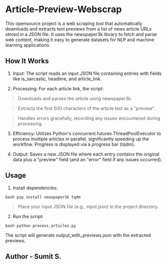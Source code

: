 # Article-Preview-Webscrap
This opensource project is a web scraping tool that automatically downloads and extracts text previews from a list of news article URLs stored in a JSON file. It uses the newspaper3k library to fetch and parse web content, making it easy to generate datasets for NLP and machine learning applications.

## How It Works
1. Input: The script reads an input JSON file containing entries with fields like is_sarcastic, headline, and article_link.

2. Processing: For each article link, the script:

  > Downloads and parses the article using newspaper3k.

  > Extracts the first 500 characters of the article text as a "preview".

  > Handles errors gracefully, recording any issues encountered during processing.

3. Efficiency: Utilizes Python's concurrent.futures.ThreadPoolExecutor to process multiple articles in parallel, significantly speeding up the workflow. Progress is displayed via a progress bar (tqdm).

4. Output: Saves a new JSON file where each entry contains the original data plus a "preview" field (and an "error" field if any issues occurred).

## Usage
1. Install dependencies:

```bash pip install newspaper3k tqdm ```

  > Place your input JSON file (e.g., input.json) in the project directory.

2. Run the script:

```bash python process_articles.py ```

The script will generate output_with_previews.json with the extracted previews.

## Author - Sumit S. 
